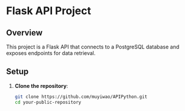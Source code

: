 # Flask API Project

## Overview
This project is a Flask API that connects to a PostgreSQL database and exposes endpoints for data retrieval.

## Setup

1. **Clone the repository**:
   ```sh
   git clone https://github.com/muyiwao/APIPython.git
   cd your-public-repository
